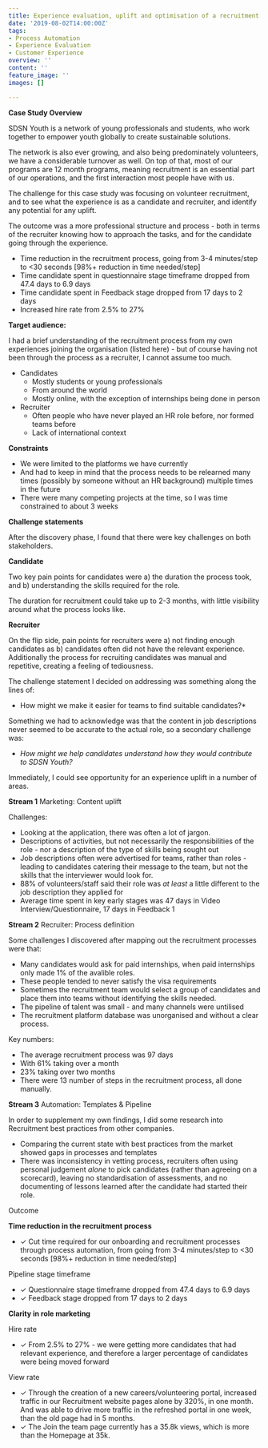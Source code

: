 ```yaml
---
title: Experience evaluation, uplift and optimisation of a recruitment process
date: '2019-08-02T14:00:00Z'
tags:
- Process Automation
- Experience Evaluation
- Customer Experience
overview: ''
content: ''
feature_image: ''
images: []

---
```

**Case Study Overview**

SDSN Youth is a network of young professionals and students, who work together to empower youth globally to create sustainable solutions.

The network is also ever growing, and also being predominately volunteers, we have a considerable turnover as well. On top of that, most of our programs are 12 month programs, meaning recruitment is an essential part of our operations, and the first interaction most people have with us.

The challenge for this case study was focusing on volunteer recruitment, and to see what the experience is as a candidate and recruiter, and identify any potential for any uplift.

The outcome was a more professional structure and process - both in terms of the recruiter knowing how to approach the tasks, and for the candidate going through the experience.

* Time reduction in the recruitment process, going from 3-4 minutes/step to <30 seconds \[98%+ reduction in time needed/step\]
* Time candidate spent in questionnaire stage timeframe dropped from 47.4 days to 6.9 days
* Time candidate spent in Feedback stage dropped from 17 days to 2 days
* Increased hire rate from 2.5% to 27%

**Target audience:**

I had a brief understanding of the recruitment process from my own experiences joining the organisation (listed here) - but of course having not been through the process as a recruiter, I cannot assume too much.

* Candidates
  * Mostly students or young professionals
  * From around the world
  * Mostly online, with the exception of internships being done in person
* Recruiter
  * Often people who have never played an HR role before, nor formed teams before
  * Lack of international context

**Constraints**

* We were limited to the platforms we have currently
* And had to keep in mind that the process needs to be relearned many times (possibly by someone without an HR background) multiple times in the future
* There were many competing projects at the time, so I was time constrained to about 3 weeks

**Challenge statements**

After the discovery phase, I found that there were key challenges on both stakeholders.

**Candidate**

Two key pain points for candidates were a) the duration the process took, and b) understanding the skills required for the role.

The duration for recruitment could take up to 2-3 months, with little visibility around what the process looks like.

**Recruiter** 

On the flip side, pain points for recruiters were a) not finding enough candidates as b) candidates often did not have the relevant experience. Additionally the process for recruiting candidates was  manual and repetitive, creating a feeling of tediousness.

The challenge statement I decided on addressing was something along the lines of:

* How might we make it easier for teams to find suitable candidates?*

Something we had to acknowledge was that the content in job descriptions never seemed to be accurate to the actual role, so a secondary challenge was:

* _How might we help candidates understand how they would contribute to SDSN Youth?_

Immediately, I could see opportunity for an experience uplift in a number of areas.

**Stream 1** Marketing: Content uplift

Challenges:

* Looking at the application, there was often a lot of jargon.
* Descriptions of activities, but not necessarily the responsibilities of the role - nor a description of the type of skills being sought out
* Job descriptions often were advertised for teams, rather than roles - leading to candidates catering their message to the team, but not the skills that the interviewer would look for.
* 88% of volunteers/staff said their role was _at least_ a little different to the job description they applied for
* Average time spent in key early stages was 47 days in Video Interview/Questionnaire, 17 days in Feedback 1

**Stream 2** Recruiter: Process definition

Some challenges I discovered after mapping out the recruitment processes were that:

* Many candidates would ask for paid internships, when paid internships only made 1% of the avalible roles.
* These people tended to never satisfy the visa requirements
* Sometimes the recruitment team would select a group of candidates and place them into teams without identifying the skills needed.
* The pipeline of talent was small - and many channels were untilised
* The recruitment platform database was unorganised and without a clear process.

Key numbers:

* The average recruitment process was 97 days
* With 61% taking over a month
* 23% taking over two months
* There were 13 number of steps in the recruitment process, all done manually.

**Stream 3** Automation: Templates & Pipeline

In order to supplement my own findings, I did some research into Recruitment best practices from other companies.

* Comparing the current state with best practices from the market showed gaps in processes and templates
* There was inconsistency in vetting process, recruiters often using personal judgement _alone_ to pick candidates (rather than agreeing on a scorecard), leaving no standardisation of assessments, and no documenting of lessons learned after the candidate had started their role.

Outcome

**Time reduction in the recruitment process**

* ✓ Cut time required for our onboarding and recruitment processes through process automation, from going from 3-4 minutes/step to <30 seconds \[98%+ reduction in time needed/step\]

Pipeline stage timeframe

* ✓ Questionnaire stage timeframe dropped from 47.4 days to 6.9 days
* ✓ Feedback stage dropped from 17 days to 2 days

**Clarity in role marketing**

Hire rate

* ✓ From 2.5% to 27% - we were getting more candidates that had relevant experience, and therefore a larger percentage of candidates were being moved forward

View rate

* ✓ Through the creation of a new careers/volunteering portal, increased traffic in our Recruitment website pages alone by 320%, in one month. And was able to drive more traffic in the refreshed portal in one week, than the old page had in 5 months.
* ✓ The Join the team page currently has a 35.8k views, which is more than the Homepage at 35k.